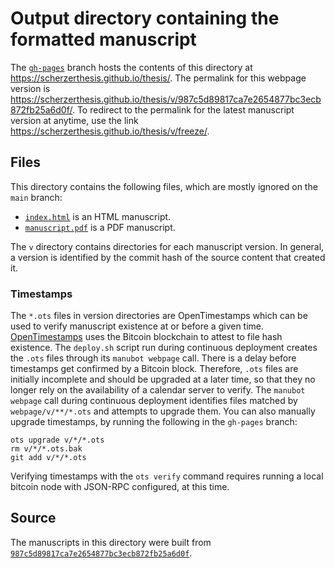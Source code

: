 # Output directory containing the formatted manuscript

The [`gh-pages`](https://github.com/scherzerthesis/thesis/tree/gh-pages) branch hosts the contents of this directory at <https://scherzerthesis.github.io/thesis/>.
The permalink for this webpage version is <https://scherzerthesis.github.io/thesis/v/987c5d89817ca7e2654877bc3ecb872fb25a6d0f/>.
To redirect to the permalink for the latest manuscript version at anytime, use the link <https://scherzerthesis.github.io/thesis/v/freeze/>.

## Files

This directory contains the following files, which are mostly ignored on the `main` branch:

+ [`index.html`](index.html) is an HTML manuscript.
+ [`manuscript.pdf`](manuscript.pdf) is a PDF manuscript.

The `v` directory contains directories for each manuscript version.
In general, a version is identified by the commit hash of the source content that created it.

### Timestamps

The `*.ots` files in version directories are OpenTimestamps which can be used to verify manuscript existence at or before a given time.
[OpenTimestamps](https://opentimestamps.org/) uses the Bitcoin blockchain to attest to file hash existence.
The `deploy.sh` script run during continuous deployment creates the `.ots` files through its `manubot webpage` call.
There is a delay before timestamps get confirmed by a Bitcoin block.
Therefore, `.ots` files are initially incomplete and should be upgraded at a later time, so that they no longer rely on the availability of a calendar server to verify.
The `manubot webpage` call during continuous deployment identifies files matched by `webpage/v/**/*.ots` and attempts to upgrade them.
You can also manually upgrade timestamps, by running the following in the `gh-pages` branch:

```shell
ots upgrade v/*/*.ots
rm v/*/*.ots.bak
git add v/*/*.ots
```

Verifying timestamps with the `ots verify` command requires running a local bitcoin node with JSON-RPC configured, at this time.

## Source

The manuscripts in this directory were built from
[`987c5d89817ca7e2654877bc3ecb872fb25a6d0f`](https://github.com/scherzerthesis/thesis/commit/987c5d89817ca7e2654877bc3ecb872fb25a6d0f).
